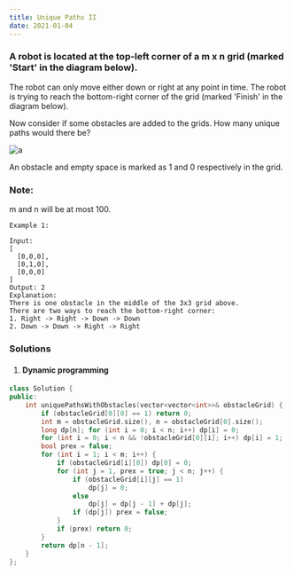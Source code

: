 ```yaml
---
title: Unique Paths II
date: 2021-01-04
---
```

### A robot is located at the top-left corner of a m x n grid (marked 'Start' in the diagram below).

The robot can only move either down or right at any point in time. The robot is trying to reach the bottom-right corner of the grid (marked 'Finish' in the diagram below).

Now consider if some obstacles are added to the grids. How many unique paths would there be?

![a](https://assets.leetcode.com/uploads/2018/10/22/robot_maze.png)

An obstacle and empty space is marked as 1 and 0 respectively in the grid.

### Note: 
m and n will be at most 100.

```
Example 1:

Input:
[
  [0,0,0],
  [0,1,0],
  [0,0,0]
]
Output: 2
Explanation:
There is one obstacle in the middle of the 3x3 grid above.
There are two ways to reach the bottom-right corner:
1. Right -> Right -> Down -> Down
2. Down -> Down -> Right -> Right
```

### Solutions

1. #### Dynamic programming

```cpp
class Solution {
public:
    int uniquePathsWithObstacles(vector<vector<int>>& obstacleGrid) {
        if (obstacleGrid[0][0] == 1) return 0;
        int m = obstacleGrid.size(), n = obstacleGrid[0].size();
        long dp[n]; for (int i = 0; i < n; i++) dp[i] = 0;
        for (int i = 0; i < n && !obstacleGrid[0][i]; i++) dp[i] = 1;
        bool prex = false;
        for (int i = 1; i < m; i++) {
            if (obstacleGrid[i][0]) dp[0] = 0;
            for (int j = 1, prex = true; j < n; j++) {
                if (obstacleGrid[i][j] == 1)
                    dp[j] = 0;
                else
                    dp[j] = dp[j - 1] + dp[j];
                if (dp[j]) prex = false;
            }
            if (prex) return 0;
        }
        return dp[n - 1];
    }
};
```